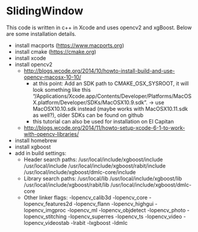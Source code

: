 # SlidingWindow
This code is written in c++ in Xcode and uses opencv2 and xgBoost. Below are some installation details.

- install macports (https://www.macports.org)
- install cmake (https://cmake.org)
- install xcode
- install opencv2 
  - http://blogs.wcode.org/2014/10/howto-install-build-and-use-opencv-macosx-10-10/ 
    - at this point: Add an SDK path to CMAKE_OSX_SYSROOT, it will look something like this “/Applications/Xcode.app/Contents/Developer/Platforms/MacOSX.platform/Developer/SDKs/MacOSX10.9.sdk”. -> use MacOSX10.10.sdk instead (maybe works with MacOSX10.11.sdk as well?), older SDKs can be found on github
    - this tutorial can also be used for installation on El Capitan
  - http://blogs.wcode.org/2014/11/howto-setup-xcode-6-1-to-work-with-opencv-libraries/
- install homebrew
- install xgboost
- add in build settings:
	- Header search paths: /usr/local/include/xgboost/include /usr/local/include /usr/local/include/xgboost/rabit/include /usr/local/include/xgboost/dmlc-core/include
	- Library search paths: /usr/local/lib /usr/local/include/xgboost/lib /usr/local/include/xgboost/rabit/lib /usr/local/include/xgboost/dmlc-core
	- Other linker flags: -lopencv_calib3d -lopencv_core -lopencv_features2d -lopencv_flann -lopencv_highgui -lopencv_imgproc -lopencv_ml -lopencv_objdetect -lopencv_photo -lopencv_stitching -lopencv_superres -lopencv_ts -lopencv_video -lopencv_videostab -lrabit -lxgboost -ldmlc

